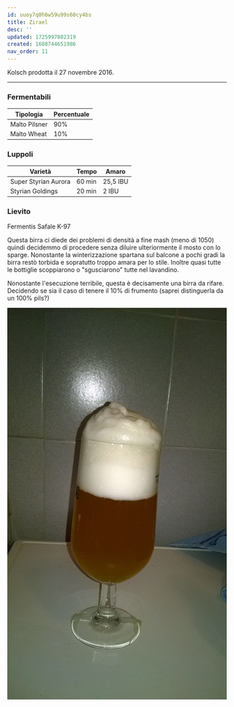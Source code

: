 ```yaml
---
id: uuoy7q0h6w59u99s60cy4bs
title: Zirael
desc: ''
updated: 1725997802319
created: 1688744651986
nav_order: 11
---
```

Kolsch prodotta il 27 novembre 2016.

---

### Fermentabili

| Tipologia     | Percentuale |
|---------------|-------------|
| Malto Pilsner | 90%         |
| Malto Wheat   | 10%         |

### Luppoli

| Varietà              | Tempo  | Amaro    |
|----------------------|--------|----------|
| Super Styrian Aurora | 60 min | 25,5 IBU |
| Styrian Goldings     | 20 min | 2 IBU    |

### Lievito

Fermentis Safale K-97

Questa birra ci diede dei problemi di densità a fine mash (meno di 1050) quindi decidemmo di procedere senza diluire ulteriormente il mosto con lo sparge. Nonostante la winterizzazione spartana sul balcone a pochi gradi la birra restò torbida e sopratutto troppo amara per lo stile. Inoltre quasi tutte le bottiglie scoppiarono o "sgusciarono" tutte nel lavandino.

Nonostante l'esecuzione terribile, questa è decisamente una birra da rifare. Decidendo se sia il caso di tenere il 10% di frumento (saprei distinguerla da un 100% pils?)

![image](./assets/images/zirael.jpg)
